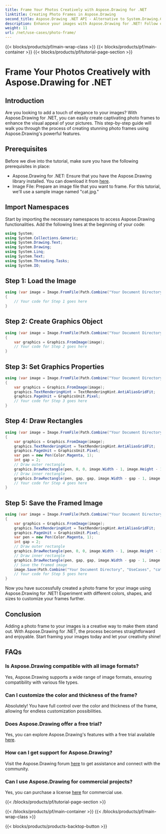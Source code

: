 ```yaml
---
title: Frame Your Photos Creatively with Aspose.Drawing for .NET
linktitle: Creating Photo Frames in Aspose.Drawing
second_title: Aspose.Drawing .NET API - Alternative to System.Drawing.Common
description: Enhance your images with Aspose.Drawing for .NET! Follow our step-by-step guide to create stunning photo frames. Explore Aspose.Drawing for .NET now!
weight: 11
url: /net/use-cases/photo-frame/
---
```


{{< blocks/products/pf/main-wrap-class >}}
{{< blocks/products/pf/main-container >}}
{{< blocks/products/pf/tutorial-page-section >}}

# Frame Your Photos Creatively with Aspose.Drawing for .NET

## Introduction
Are you looking to add a touch of elegance to your images? With Aspose.Drawing for .NET, you can easily create captivating photo frames to enhance the visual appeal of your pictures. This step-by-step guide will walk you through the process of creating stunning photo frames using Aspose.Drawing's powerful features.
## Prerequisites
Before we dive into the tutorial, make sure you have the following prerequisites in place:
- Aspose.Drawing for .NET: Ensure that you have the Aspose.Drawing library installed. You can download it from [here](https://releases.aspose.com/drawing/net/).
- Image File: Prepare an image file that you want to frame. For this tutorial, we'll use a sample image named "cat.jpg."
## Import Namespaces
Start by importing the necessary namespaces to access Aspose.Drawing functionalities. Add the following lines at the beginning of your code:
```csharp
using System;
using System.Collections.Generic;
using System.Drawing.Text;
using System.Drawing;
using System.Linq;
using System.Text;
using System.Threading.Tasks;
using System.IO;
```
## Step 1: Load the Image
```csharp
using (var image = Image.FromFile(Path.Combine("Your Document Directory", "UseCases", "cat.jpg")))
{
    // Your code for Step 1 goes here
}
```
## Step 2: Create Graphics Object
```csharp
using (var image = Image.FromFile(Path.Combine("Your Document Directory", "UseCases", "cat.jpg")))
{
    var graphics = Graphics.FromImage(image);
    // Your code for Step 2 goes here
}
```
## Step 3: Set Graphics Properties
```csharp
using (var image = Image.FromFile(Path.Combine("Your Document Directory", "UseCases", "cat.jpg")))
{
    var graphics = Graphics.FromImage(image);
    graphics.TextRenderingHint = TextRenderingHint.AntiAliasGridFit;
    graphics.PageUnit = GraphicsUnit.Pixel;
    // Your code for Step 3 goes here
}
```
## Step 4: Draw Rectangles
```csharp
using (var image = Image.FromFile(Path.Combine("Your Document Directory", "UseCases", "cat.jpg")))
{
    var graphics = Graphics.FromImage(image);
    graphics.TextRenderingHint = TextRenderingHint.AntiAliasGridFit;
    graphics.PageUnit = GraphicsUnit.Pixel;
    var pen = new Pen(Color.Magenta, 1);
    int gap = 2;
    // Draw outer rectangle
    graphics.DrawRectangle(pen, 0, 0, image.Width - 1, image.Height - 1);
    // Draw inner rectangle
    graphics.DrawRectangle(pen, gap, gap, image.Width - gap - 1, image.Height - gap - 1);
    // Your code for Step 4 goes here
}
```
## Step 5: Save the Framed Image
```csharp
using (var image = Image.FromFile(Path.Combine("Your Document Directory", "UseCases", "cat.jpg")))
{
    var graphics = Graphics.FromImage(image);
    graphics.TextRenderingHint = TextRenderingHint.AntiAliasGridFit;
    graphics.PageUnit = GraphicsUnit.Pixel;
    var pen = new Pen(Color.Magenta, 1);
    int gap = 2;
    // Draw outer rectangle
    graphics.DrawRectangle(pen, 0, 0, image.Width - 1, image.Height - 1);
    // Draw inner rectangle
    graphics.DrawRectangle(pen, gap, gap, image.Width - gap - 1, image.Height - gap - 1);
    // Save the framed image
    image.Save(Path.Combine("Your Document Directory", "UseCases", "cat_with_honor_out.jpg"));
    // Your code for Step 5 goes here
}
```
Now you have successfully created a photo frame for your image using Aspose.Drawing for .NET! Experiment with different colors, shapes, and sizes to customize your frames further.
## Conclusion
Adding a photo frame to your images is a creative way to make them stand out. With Aspose.Drawing for .NET, the process becomes straightforward and enjoyable. Start framing your images today and let your creativity shine!
## FAQs
### Is Aspose.Drawing compatible with all image formats?
Yes, Aspose.Drawing supports a wide range of image formats, ensuring compatibility with various file types.
### Can I customize the color and thickness of the frame?
Absolutely! You have full control over the color and thickness of the frame, allowing for endless customization possibilities.
### Does Aspose.Drawing offer a free trial?
Yes, you can explore Aspose.Drawing's features with a free trial available [here](https://releases.aspose.com/).
### How can I get support for Aspose.Drawing?
Visit the Aspose.Drawing forum [here](https://forum.aspose.com/c/diagram/17) to get assistance and connect with the community.
### Can I use Aspose.Drawing for commercial projects?
Yes, you can purchase a license [here](https://purchase.aspose.com/buy) for commercial use.

{{< /blocks/products/pf/tutorial-page-section >}}

{{< /blocks/products/pf/main-container >}}
{{< /blocks/products/pf/main-wrap-class >}}

{{< blocks/products/products-backtop-button >}}
